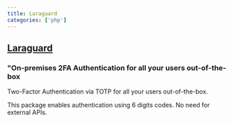 ```yaml
---
title: Laraguard
categories: ['php']
---
```

## [Laraguard](https://github.com/DarkGhostHunter/Laraguard)

### "On-premises 2FA Authentication for all your users out-of-the-box


Two-Factor Authentication via TOTP for all your users out-of-the-box.

This package enables authentication using 6 digits codes. No need for external APIs.
